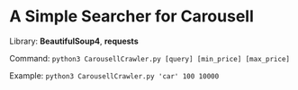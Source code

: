 # A Simple Searcher for Carousell

Library: **BeautifulSoup4**, **requests**

Command: `python3 CarousellCrawler.py [query] [min_price] [max_price]`

Example: `python3 CarousellCrawler.py 'car' 100 10000`
